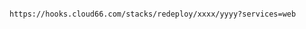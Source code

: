 <!-- layout:code post: redeployment-hook_for-docker-stacks -->

```

https://hooks.cloud66.com/stacks/redeploy/xxxx/yyyy?services=web

```
